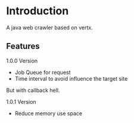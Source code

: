 # Introduction
A java web crawler based on vertx.

## Features
1.0.0 Version
* Job Queue for request
* Time interval to avoid influence the target site

But with callback hell.

1.0.1 Version
* Reduce memory use space
